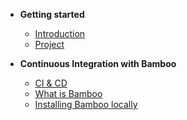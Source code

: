 - **Getting started**
  - [Introduction](/)
  - [Project](/project)

- **Continuous Integration with Bamboo**
  - [CI & CD](/bamboo/intro-ci-cd)
  - [What is Bamboo](/bamboo/introduction)
  - [Installing Bamboo locally](/bamboo/installation)